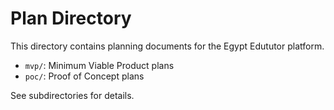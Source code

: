 # Plan Directory

This directory contains planning documents for the Egypt Edututor platform.

- `mvp/`: Minimum Viable Product plans
- `poc/`: Proof of Concept plans

See subdirectories for details.
